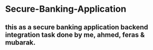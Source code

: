 # Secure-Banking-Application
## this as a secure banking application backend integration task done by me, ahmed, feras & mubarak.
